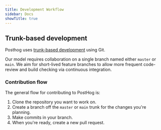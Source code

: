 ```yaml
---
title: Development Workflow
sidebar: Docs
showTitle: true
---
```


## Trunk-based development

Posthog uses <a href="https://cloud.google.com/architecture/devops/devops-tech-trunk-based-development" target="_blank">
trunk-based development</a> using Git.

Our model requires collaboration on a single branch named either `master` or `main`. We aim for short-lived feature branches to allow more frequent code-review and build checking via continuous integration.

### Contribution flow

The general flow for contributing to PostHog is:

1. Clone the repository you want to work on. 
2. Create a branch off the `master` or `main` trunk for the changes you're planning.
3. Make commits in your branch.
4. When you're ready, create a new pull request.
